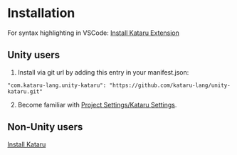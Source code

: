 # Installation

For syntax highlighting in VSCode:
[Install Kataru Extension](https://marketplace.visualstudio.com/items?itemName=Kataru.vscode-kataru)

## Unity users
1. Install via git url by adding this entry in your manifest.json:
```
"com.kataru-lang.unity-kataru": "https://github.com/kataru-lang/unity-kataru.git"
```
2. Become familiar with <a href="#/api/unity?id=kataru-settings">Project Settings/Kataru Settings</a>.

## Non-Unity users
[Install Kataru](https://github.com/kataru-lang/kataru)